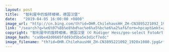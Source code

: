 ```yaml
---
layout: post
title:  "智利屋中的旋转楼梯，德国汉堡"
date:   "2019-04-05 16:00:00 +0800"
image_url: "http://cn.bing.com/th?id=OHR.ChilehausHH_ZH-CN3895221092_1920x1080.jpg&rf=LaDigue_1920x1080.jpg&pid=hp"
link: "/search?q=%e6%97%8b%e8%bd%ac%e6%a5%bc%e6%a2%af&form=hpcapt&mkt=zh-cn"
copyright: "智利屋中的旋转楼梯，德国汉堡 (© Rüdiger Hess/geo-select FotoArt)"
image_hash: "ca9be42d0665fdd93d5ba5e3d1cf7edc"
image_filename: "th?id=OHR.ChilehausHH_ZH-CN3895221092_1920x1080.jpg&rf=LaDigue_1920x1080.jpg&pid=hp"
---
```

